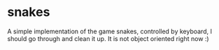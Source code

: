 # snakes
A simple implementation of the game snakes, controlled by keyboard, I should go through and clean it up.  It is not object oriented right now :)

